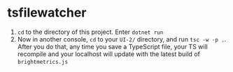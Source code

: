# tsfilewatcher

1. `cd` to the directory of this project. Enter `dotnet run`
1. Now in another console, `cd` to your `UI-2/` directory, and run `tsc -w -p .`. After you do that, any time you save a TypeScript file, your TS will recompile and your localhost will update with the latest build of `brightmetrics.js`
